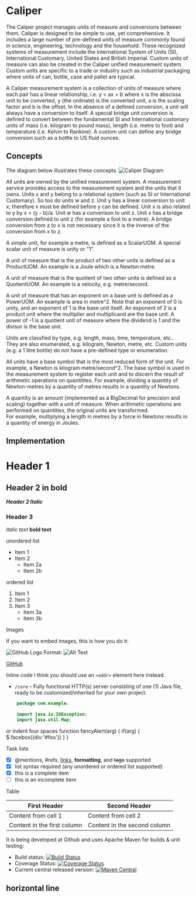 # Caliper
The Caliper project manages units of measure and conversions between them.  Caliper is designed to be simple to use, yet comprehensive.  It includes a large number of pre-defined units of measure commonly found in science, engineering, technology and the household.  These recognized systems of measurement include the International System of Units (SI), International Customary, United States and British Imperial.  Custom units of measure can also be created in the Caliper unified measurement system.  Custom units are specific to a trade or industry such as industrial packaging where units of can, bottle, case and pallet are typical.  

A Caliper measurement system is a collection of units of measure where each pair has a linear relationship, i.e. y = ax + b where x is the abscissa unit to be converted, y (the ordinate) is the converted unit, a is the scaling factor and b is the offset.  In the absence of a defined conversion, a unit will always have a conversion to itself.  A special bridge unit conversion is defined to convert between the fundamental SI and International customary units of mass (i.e. kilogram to pound mass), length (i.e. metre to foot) and temperature (i.e. Kelvin to Rankine).  A custom unit can define any bridge conversion such as a bottle to US fluid ounces.
 
## Concepts

The diagram below illustrates these concepts.
![Caliper Diagram](https://github.com/point85/caliper/blob/master/doc/CaliperDiagram.png)
 
All units are owned by the unified measurement system. A measurement service provides access to the measurement system and the units that it owns.  Units x and y belong to a relational system (such as SI or International Customary).  So too do units w and z.  Unit y has a linear conversion to unit x; therefore x must be defined before y can be defined.  Unit x is also related to y by x = (y - b)/a.  Unit w has a converison to
unit z.  Unit x has a bridge conversion defined to unit z (for example a foot to a metre).  A bridge conversion from z to x is not necessary since it is the inverse of the conversion from x to z.
 
A simple unit, for example a metre, is defined as a ScalarUOM.  A special scalar unit of measure is unity or "1".  

A unit of measure that is the product of two other units is defined as a ProductUOM.  An example is a Joule which is a Newton·metre.  

A unit of measure that is the quotient of two other units is defined as a QuotientUOM. An example is a velocity, e.g. metre/second.  

A unit of measure that has an exponent on a base unit is defined as a PowerUOM. An example is area in metre^2. Note that an exponent of 0 is unity, and an exponent of 1 is the base unit itself. An exponent of 2 is a product unit where the multiplier and multiplicand are the base unit.  A power of -1 is a quotient unit of measure where the dividend is 1 and the divisor is the base unit.  

Units are classfied by type, e.g. length, mass, time, temperature, etc..  
They are also enumerated, e.g. kilogram, Newton, metre, etc.  Custom units (e.g. a 1 litre bottle) do not have a pre-defined type or enumeration.
 
All units have a base symbol that is the most reduced form of the unit.  For example, a Newton is kilogram·metre/second^2.  The base symbol is used in the measurement system to register each unit and to discern the result of arithmetic operations on quantitites.  For example, dividing a quantity of Newton-metres by a quantity of metres results in a quantity of Newtons. 

A quantity is an amount (implemented as a BigDecimal for precision and scaling) together with a unit of measure.  When arithmetic operations are performed on quantities, the original units are transformed.  
For example, multiplying a length in metres by a force in Newtons results in a quantity of energy in Joules.
 
## Implementation


# Header 1
## Header 2 in bold
**_Header 2 Italic_**
### Header 3

*italic text* 
**bold text**

unordered list
* Item 1
* Item 2
  * Item 2a
  * Item 2b

ordered list
1. Item 1
2. Item 2
3. Item 3
   * Item 3a
   * Item 3b

Images 

If you want to embed images, this is how you do it:


![GitHub Logo](/images/logo.png)
Format: ![Alt Text](url)
   
[GitHub](http://github.com)

Inline code
I think you should use an `<addr>` element here instead.
 * `/core` – Fully functional HTTP(s) server consisting of one (1) Java file, ready to be customized/inherited for your own project.


```java
    package com.example;
    
    import java.io.IOException;
    import java.util.Map;
```

or indent four spaces
    function fancyAlert(arg) {
      if(arg) {
        $.facebox({div:'#foo'})
      }
    }

Task lists
- [x] @mentions, #refs, [links](), **formatting**, and <del>tags</del> supported
- [x] list syntax required (any unordered or ordered list supported)
- [x] this is a complete item
- [ ] this is an incomplete item

Table

First Header | Second Header
------------ | -------------
Content from cell 1 | Content from cell 2
Content in the first column | Content in the second column

It is being developed at Github and uses Apache Maven for builds & unit testing:

 * Build status: [![Build Status](https://api.travis-ci.org/NanoHttpd/nanohttpd.png)](https://travis-ci.org/NanoHttpd/nanohttpd)
 * Coverage Status: [![Coverage Status](https://coveralls.io/repos/NanoHttpd/nanohttpd/badge.svg)](https://coveralls.io/r/NanoHttpd/nanohttpd)
 * Current central released version: [![Maven Central](https://maven-badges.herokuapp.com/maven-central/org.nanohttpd/nanohttpd/badge.svg)](https://maven-badges.herokuapp.com/maven-central/org.nanohttpd/nanohttpd)

 horizontal line
-----